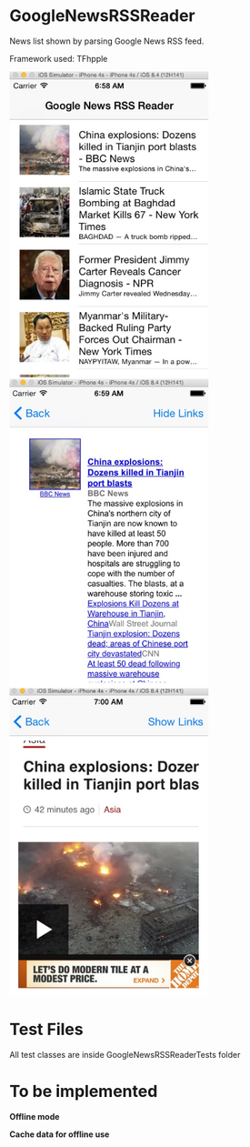 # GoogleNewsRSSReader
News list shown by parsing Google News RSS feed. 

Framework used: TFhpple

<img src="https://github.com/hanjustin/GoogleNewsRSSReader/blob/master/Screenshots/MainScreen.jpg" width="350">

<img src="https://github.com/hanjustin/GoogleNewsRSSReader/blob/master/Screenshots/RelatedArticleLinks.jpg" width="350">

<img src="https://github.com/hanjustin/GoogleNewsRSSReader/blob/master/Screenshots/StoryArticleDisplay.jpg" width="350">

# Test Files

All test classes are inside GoogleNewsRSSReaderTests folder

# To be implemented

<b>Offline mode<b>

<b>Cache data for offline use<b>
